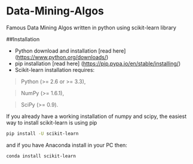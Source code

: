 # Data-Mining-Algos
Famous Data Mining Algos written in python using scikit-learn library 

##Installation
- Python download and installation [read here] (https://www.python.org/downloads/)
- pip installation [read here] (https://pip.pypa.io/en/stable/installing/)
- Scikit-learn installation requires:

> Python (>= 2.6 or >= 3.3),

> NumPy (>= 1.6.1),

> SciPy (>= 0.9).

If you already have a working installation of numpy and scipy, the easiest way to install scikit-learn is using pip
```sh
pip install -U scikit-learn
```
and if you have Anaconda install in your PC then:
```sh
conda install scikit-learn
```

